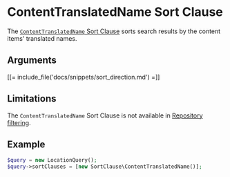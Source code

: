# ContentTranslatedName Sort Clause

The [`ContentTranslatedName` Sort Clause](../../api/php_api/php_api_reference/classes/Ibexa-Contracts-Core-Repository-Values-Content-Query-SortClause-ContentTranslatedName.html)
sorts search results by the content items' translated names.

## Arguments

[[= include_file('docs/snippets/sort_direction.md') =]]

## Limitations

The `ContentTranslatedName` Sort Clause is not available in [Repository filtering](search_api.md#repository-filtering).

## Example

``` php
$query = new LocationQuery();
$query->sortClauses = [new SortClause\ContentTranslatedName()];
```
